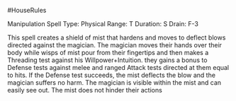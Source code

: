#HouseRules 

Manipulation Spell
Type:  Physical
Range: T
Duration: S
Drain: F-3

This spell creates a shield of mist that hardens and moves to deflect blows directed against the magician. The magician moves their hands over their body while wisps of mist pour from their fingertips and then makes a Threading test against his Willpower+Intuition. they gains a bonus to Defense tests against melee and ranged Attack tests directed at them equal to hits. If the Defense test succeeds, the mist deflects the blow and the magician suffers no harm. The magician is visible within the mist and can easily see out. The mist does not hinder their actions